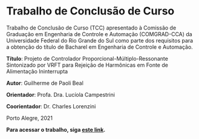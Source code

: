 # Trabalho de Conclusão de Curso

Trabalho de Conclusão de Curso (TCC) apresentado à Comissão de Graduação em Engenharia de Controle e Automação (COMGRAD-CCA) da Universidade Federal do Rio Grande do Sul como parte dos requisitos para a obtenção do título de Bacharel em Engenharia de Controle e Automação.

**Título**: Projeto de Controlador Proporcional-Múltiplo-Ressonante Sintonizado por VRFT para Rejeição de Harmônicas em Fonte de Alimentação Ininterrupta

**Autor**: Guilherme de Paoli Beal

**Orientador**: Profa. Dra. Lucíola Campestrini

**Coorientador**: Dr. Charles Lorenzini

Porto Alegre, 2021

**Para acessar o trabalho, siga [este link](build/Relatorio.pdf).**
